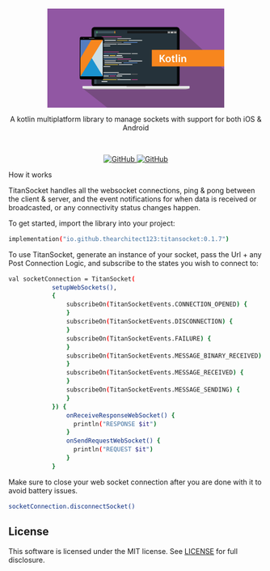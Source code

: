 <br/>
<p align="center">
    <a href="https://github.com/TheArchitect123/TitanSocket"><img src="./kotlin.jpg" align="center" width=350/></a>
</p>

<p align="center">
A kotlin multiplatform library to manage sockets with support for both iOS & Android

</p>
<br/>

<p align="center">
   <a href="https://central.sonatype.com/artifact/io.github.thearchitect123/titansocket">
    <img alt="GitHub" src="https://img.shields.io/maven-central/v/io.github.thearchitect123/titansocket.svg">
  </a>

  <a href="https://github.com/TheArchitect123/TitanSocket">
    <img alt="GitHub" src="https://img.shields.io/badge/targets-JVM,_Android,_iOS-white.svg">
  </a>
</p

## How it works
TitanSocket handles all the websocket connections, ping & pong between the client & server, and the event notifications for when data is received or broadcasted, or any connectivity status changes happen.

To get started, import the library into your project:

```sh
implementation("io.github.thearchitect123:titansocket:0.1.7")
```

To use TitanSocket, generate an instance of your socket, pass the Url + any Post Connection Logic, and subscribe to the states you wish to connect to:

```sh
val socketConnection = TitanSocket(
            setupWebSockets(),
            {
                subscribeOn(TitanSocketEvents.CONNECTION_OPENED) {
                }
                subscribeOn(TitanSocketEvents.DISCONNECTION) {
                }
                subscribeOn(TitanSocketEvents.FAILURE) {
                }
                subscribeOn(TitanSocketEvents.MESSAGE_BINARY_RECEIVED) {
                }
                subscribeOn(TitanSocketEvents.MESSAGE_RECEIVED) {
                }
                subscribeOn(TitanSocketEvents.MESSAGE_SENDING) {
                }
            }) {
                onReceiveResponseWebSocket() {
                  println("RESPONSE $it")
                }
                onSendRequestWebSocket() {
                  println("REQUEST $it")
                }
            }
```

Make sure to close your web socket connection after you are done with it to avoid battery issues.

```sh
socketConnection.disconnectSocket()
```

## License

This software is licensed under the MIT license. See [LICENSE](./LICENSE) for full disclosure.
